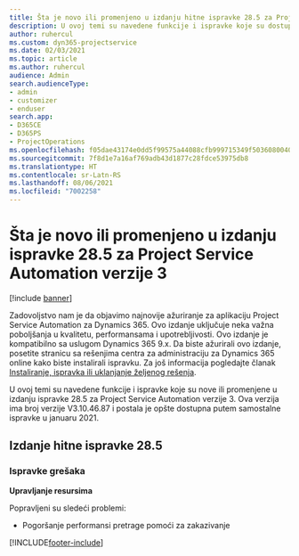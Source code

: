 ```yaml
---
title: Šta je novo ili promenjeno u izdanju hitne ispravke 28.5 za Project Service Automation verzije 3
description: U ovoj temi su navedene funkcije i ispravke koje su dostupne u izdanju hitne ispravke 28.5 za Project Service Automation verzije 3.
author: ruhercul
ms.custom: dyn365-projectservice
ms.date: 02/03/2021
ms.topic: article
ms.author: ruhercul
audience: Admin
search.audienceType:
- admin
- customizer
- enduser
search.app:
- D365CE
- D365PS
- ProjectOperations
ms.openlocfilehash: f05dae43174e0dd5f99575a44088cfb999715349f503608004037e616da3b4de
ms.sourcegitcommit: 7f8d1e7a16af769adb43d1877c28fdce53975db8
ms.translationtype: HT
ms.contentlocale: sr-Latn-RS
ms.lasthandoff: 08/06/2021
ms.locfileid: "7002258"
---
```

# <a name="whats-new-or-changed-in-project-service-automation-update-release-285-v3"></a>Šta je novo ili promenjeno u izdanju ispravke 28.5 za Project Service Automation verzije 3

[!include [banner](../includes/psa-now-project-operations.md)]

Zadovoljstvo nam je da objavimo najnovije ažuriranje za aplikaciju Project Service Automation za Dynamics 365. Ovo izdanje uključuje neka važna poboljšanja u kvalitetu, performansama i upotrebljivosti. Ovo izdanje je kompatibilno sa uslugom Dynamics 365 9.x. Da biste ažurirali ovo izdanje, posetite stranicu sa rešenjima centra za administraciju za Dynamics 365 online kako biste instalirali ispravku. Za još informacija pogledajte članak [Instaliranje, ispravka ili uklanjanje željenog rešenja](/power-platform/admin/install-remove-preferred-solution).

U ovoj temi su navedene funkcije i ispravke koje su nove ili promenjene u izdanju ispravke 28.5 za Project Service Automation verzije 3. Ova verzija ima broj verzije V3.10.46.87 i postala je opšte dostupna putem samostalne ispravke u januaru 2021.

## <a name="update-release-285-hotfix"></a>Izdanje hitne ispravke 28.5

### <a name="bug-fixes"></a>Ispravke grešaka

**Upravljanje resursima**

Popravljeni su sledeći problemi:

- Pogoršanje performansi pretrage pomoći za zakazivanje



[!INCLUDE[footer-include](../includes/footer-banner.md)]